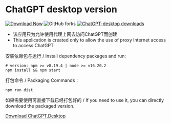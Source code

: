 # ChatGPT desktop version 

[![Download Now](https://img.shields.io/badge/-Download%20Now!-%2322A6F2)](https://github.com/kumshing-wilson-huang/chatgpt-desktop/releases)
![GitHub forks](https://img.shields.io/github/forks/kumshing-wilson-huang/chatgpt-desktop)
[![ChatGPT-desktop downloads](https://img.shields.io/github/downloads/kumshing-wilson-huang/chatgpt-desktop/total.svg?style=social)](https://github.com/kumshing-wilson-huang/chatgpt-desktop/releases)


- 该应用只为允许使用代理上网去访问ChatGPT而创建
- This application is created only to allow the use of proxy Internet access to access ChatGPT

安装依赖包与运行 / Install dependency packages and run:

    # version: npm >= v8.19.4 | node >= v16.20.2
    npm install && npm start

打包命令 / Packaging Commands：

    npm run dist

如果需要使用可直接下载已经打包好的 / If you need to use it, you can directly download the packaged version.

[Download ChatGPT.Desktop](https://github.com/kumshing-wilson-huang/chatgpt-desktop/releases)
